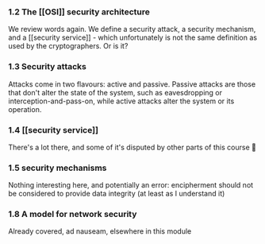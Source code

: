 ### 1.2 The [[OSI]] security architecture
We review words again. We define a security attack, a security mechanism, and a [[security service]] - which unfortunately is not the same definition as used by the cryptographers. Or is it?
### 1.3 Security attacks
Attacks come in two flavours: active and passive. Passive attacks are those that don't alter the state of the system, such as eavesdropping or interception-and-pass-on, while active attacks alter the system or its operation.
### 1.4 [[security service]]
There's a lot there, and some of it's disputed by other parts of this course 😬
### 1.5 security mechanisms
Nothing interesting here, and potentially an error: encipherment should not be considered to provide data integrity (at least as I understand it)
### 1.8 A model for network security
Already covered, ad nauseam, elsewhere in this module

